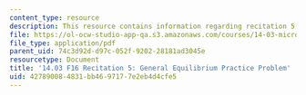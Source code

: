 ```yaml
---
content_type: resource
description: This resource contains information regarding recitation 5.
file: https://ol-ocw-studio-app-qa.s3.amazonaws.com/courses/14-03-microeconomic-theory-and-public-policy-fall-2016/427890084831bb4697177e2eb4d4cfe5_MIT14_03F16_Recitation5a.pdf
file_type: application/pdf
parent_uid: 74c3d92d-d97c-052f-9202-28181ad3045e
resourcetype: Document
title: '14.03 F16 Recitation 5: General Equilibrium Practice Problem'
uid: 42789008-4831-bb46-9717-7e2eb4d4cfe5
---
```

